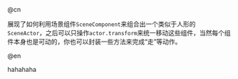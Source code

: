 @cn

展现了如何利用场景组件`SceneComponent`来组合出一个类似于人形的`SceneActor`，之后可以只操作`actor.transform`来统一移动这些组件，当然每个组件本身也是可动的，你也可以封装一些方法来完成“走”等动作。

@en

hahahaha
